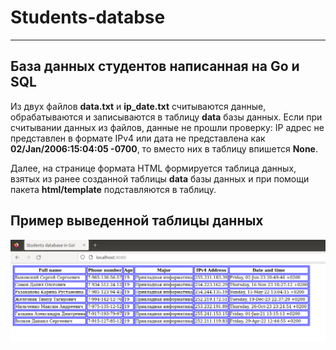 # Students-databse
___________________________________

## База данных студентов написанная на Go и SQL

Из двух файлов **data.txt** и **ip_date.txt** считываются данные, обрабатываются и записываются в таблицу **data** базы данных.
Если при считывании данных из файлов, данные не прошли проверку: IP адрес не представлен в формате IPv4 или дата не представлена как **02/Jan/2006:15:04:05 -0700**,
то вместо них в таблицу впишется **None**.

Далее, на странице формата HTML формируется таблица данных, взятых из ранее созданной таблицы **data** базы данных и при помощи пакета **html/template** подставляются
в таблицу.

## Пример выведенной таблицы данных
![result1](https://github.com/ellofae/Students-database/blob/main/imgs/Screenshot%20from%202023-03-12%2015-10-38.png?raw=true)
